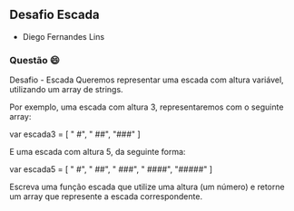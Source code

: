 ## Desafio Escada

- Diego Fernandes Lins

### Questão 😄

Desafio - Escada
Queremos representar uma escada com altura variável, utilizando um array de strings.

Por exemplo, uma escada com altura 3, representaremos com o seguinte array:

var escada3 =
[
 "  #",
 " ##",
 "###"
]

E uma escada com altura 5, da seguinte forma:

var escada5 =
[
 "    #",
 "   ##",
 "  ###",
 " ####",
 "#####"
]

Escreva uma função escada que utilize uma altura (um número) e retorne um array que represente a escada correspondente.
